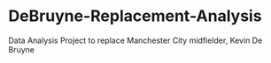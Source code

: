 # DeBruyne-Replacement-Analysis
Data Analysis Project to replace Manchester City midfielder, Kevin De Bruyne
